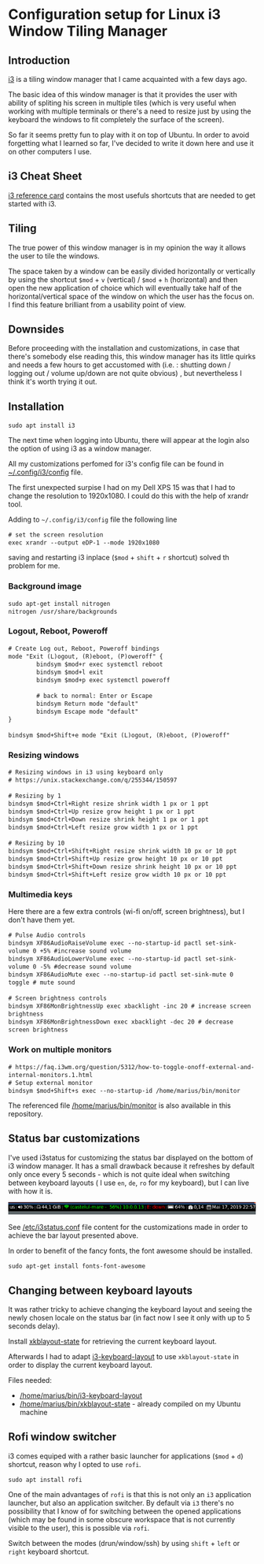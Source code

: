 Configuration setup for Linux i3 Window Tiling Manager
======================================================


## Introduction


[i3](https://i3wm.org) is a tiling window manager that I came acquainted with a few days ago.

The basic idea of this window manager is that it provides the user with ability of spliting his
screen in multiple tiles (which is very useful when working with multiple terminals or there's a
need to resize just by using the keyboard the windows to fit completely the surface of the screen).

So far it seems pretty fun to play with it on top of Ubuntu.
In order to avoid forgetting what I learned so far, I've decided to write it down here and
use it on other computers I use.


## i3 Cheat Sheet

[i3 reference card](https://i3wm.org/docs/refcard.html) contains the most usefuls shortcuts
that are needed to get started with i3.


## Tiling

The true power of this window manager is in my opinion the way it allows the user to tile
the windows.

The space taken by a window can be easily divided horizontally or vertically by using
the shortcut `$mod` + `v` (vertical) / `$mod` + `h` (horizontal) and then open the new
application of choice which will eventually take half of the horizontal/vertical space of
the window on which the user has the focus on.
I find this feature brilliant from a usability point of view.



## Downsides

Before proceeding with the installation and customizations, in case that there's somebody
else reading this, this window manager has its little quirks and needs a few hours to get
accustomed with (i.e. :  shutting down / logging out / volume up/down are not quite obvious)
, but nevertheless I think it's worth trying it out.

## Installation


```
sudo apt install i3
```

The next time when logging into Ubuntu, there will appear at the login also the option of using
i3 as a window manager.


All my customizations perfomed for i3's config file can be found in [~/.config/i3/config](config) file.



The first unexpected surpise I had on my Dell XPS 15 was that I had to change the resolution to
1920x1080. I could do this with the help of xrandr tool.


Adding to `~/.config/i3/config` file the following line

```
# set the screen resolution
exec xrandr --output eDP-1 --mode 1920x1080
```
saving and restarting i3 inplace (`$mod` + `shift` + `r` shortcut) solved th problem for me.

### Background image

```
sudo apt-get install nitrogen
nitrogen /usr/share/backgrounds
```


### Logout, Reboot, Poweroff


```
# Create Log out, Reboot, Poweroff bindings
mode "Exit (L)ogout, (R)eboot, (P)oweroff" {
        bindsym $mod+r exec systemctl reboot
        bindsym $mod+l exit
        bindsym $mod+p exec systemctl poweroff

        # back to normal: Enter or Escape
        bindsym Return mode "default"
        bindsym Escape mode "default"
}

bindsym $mod+Shift+e mode "Exit (L)ogout, (R)eboot, (P)oweroff"
```

### Resizing windows

```
# Resizing windows in i3 using keyboard only
# https://unix.stackexchange.com/q/255344/150597

# Resizing by 1
bindsym $mod+Ctrl+Right resize shrink width 1 px or 1 ppt
bindsym $mod+Ctrl+Up resize grow height 1 px or 1 ppt
bindsym $mod+Ctrl+Down resize shrink height 1 px or 1 ppt
bindsym $mod+Ctrl+Left resize grow width 1 px or 1 ppt

# Resizing by 10
bindsym $mod+Ctrl+Shift+Right resize shrink width 10 px or 10 ppt
bindsym $mod+Ctrl+Shift+Up resize grow height 10 px or 10 ppt
bindsym $mod+Ctrl+Shift+Down resize shrink height 10 px or 10 ppt
bindsym $mod+Ctrl+Shift+Left resize grow width 10 px or 10 ppt
```

### Multimedia keys

Here there are a few extra controls (wi-fi on/off, screen brightness), but I don't have them yet.

```
# Pulse Audio controls
bindsym XF86AudioRaiseVolume exec --no-startup-id pactl set-sink-volume 0 +5% #increase sound volume
bindsym XF86AudioLowerVolume exec --no-startup-id pactl set-sink-volume 0 -5% #decrease sound volume
bindsym XF86AudioMute exec --no-startup-id pactl set-sink-mute 0 toggle # mute sound

# Screen brightness controls
bindsym XF86MonBrightnessUp exec xbacklight -inc 20 # increase screen brightness
bindsym XF86MonBrightnessDown exec xbacklight -dec 20 # decrease screen brightness
```


### Work on multiple monitors

```
# https://faq.i3wm.org/question/5312/how-to-toggle-onoff-external-and-internal-monitors.1.html
# Setup external monitor
bindsym $mod+Shift+s exec --no-startup-id /home/marius/bin/monitor 
```

The referenced file [/home/marius/bin/monitor](monitor) is also available in this repository. 



## Status bar customizations

I've used i3status for customizing the status bar displayed on the bottom of i3 window manager.
It has a small drawback because it refreshes by default only once every 5 seconds - which is 
not quite ideal when switching between keyboard layouts ( I use `en`, `de`, `ro` for my keyboard),
but I can live with how it is.


![i3 status bar](i3-status-bar.png)



See [/etc/i3status.conf](i3status.conf) file content for the customizations made in order to achieve
the bar layout presented above.

In order to benefit of the fancy fonts, the font awesome should be installed.

```
sudo apt-get install fonts-font-awesome
```



## Changing between keyboard layouts

It was rather tricky to achieve changing the keyboard layout and seeing the newly chosen locale
on the status bar (in fact now I see it only with up to 5 seconds delay).

Install [xkblayout-state](https://github.com/nonpop/xkblayout-state) for retrieving the current
keyboard layout.

Afterwards I had to adapt [i3-keyboard-layout](https://github.com/porras/i3-keyboard-layout) to
use `xkblayout-state` in order to display the current keyboard layout.

Files needed:

- [/home/marius/bin/i3-keyboard-layout](i3-keyboard-layout)
- [/home/marius/bin/xkblayout-state](xkblayout-state) - already compiled on my Ubuntu machine



## Rofi window switcher

i3 comes equiped with a rather basic launcher for applications (`$mod` + `d`) shortcut, reason
why I opted to use `rofi`.

```
sudo apt install rofi
```

One of the main advantages of `rofi` is that this is not only an `i3` application launcher, but
also an application switcher. By default via `i3` there's no possibility that I know of for
switching between the opened applications (which may be found in some obscure workspace that
is not currently visible to the user), this is possible via `rofi`.

Switch between the modes (drun/window/ssh) by using `shift` + `left` or `right` keyboard shortcut.


